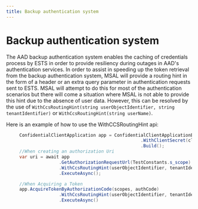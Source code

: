 ```yaml
---
title: Backup authentication system
---
```


# Backup authentication system

The AAD backup authentication system enables the caching of credentials process by ESTS in order to provide resiliency during outages in AAD's authentication services. In order to assist in speeding up the token retrieval from the backup authentication system, MSAL will provide a routing hint in the form of a header or an extra query parameter in authentication requests sent to ESTS. MSAL will attempt to do this for most of the authentication scenarios but there will come a situation where MSAL is not able to provide this hint due to the absence of user data. However, this can be resolved by the use of `WithCcsRoutingHint(string userObjectIdentifier, string tenantIdentifier)` or `WithCcsRoutingHint(string userName)`.

Here is an example of how to use the WithCCSRoutingHint api:

```csharp
     ConfidentialClientApplication app = ConfidentialClientApplicationBuilder.Create(TestConstants.ClientId)
                                                   .WithClientSecret(clientSecret)
                                                   .Build();
     //When creating an authorization Uri
     var uri = await app
                    .GetAuthorizationRequestUrl(TestConstants.s_scope)
                    .WithCcsRoutingHint(userObjectIdentifier, tenantIdentifier)
                    .ExecuteAsync();

     //When Acquiring a Token
     app.AcquireTokenByAuthorizationCode(scopes, authCode)
                    .WithCcsRoutingHint(userObjectIdentifier, tenantIdentifier)
                    .ExecuteAsync()
     
```


